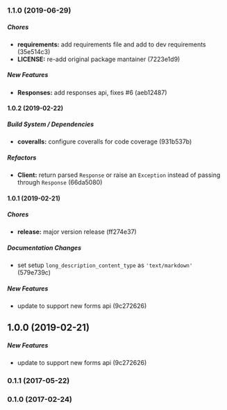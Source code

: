 ### 1.1.0 (2019-06-29)

##### Chores

* **requirements:**  add requirements file and add to dev requirements (35e514c3)
* **LICENSE:**  re-add original package mantainer (7223e1d9)

##### New Features

* **Responses:**  add responses api, fixes #6 (aeb12487)

#### 1.0.2 (2019-02-22)

##### Build System / Dependencies

* **coveralls:**  configure coveralls for code coverage (931b537b)

##### Refactors

* **Client:**  return parsed `Response` or raise an `Exception` instead of passing through `Response` (66da5080)

#### 1.0.1 (2019-02-21)

##### Chores

* **release:**  major version release (ff274e37)

##### Documentation Changes

*  set setup `long_description_content_type` as `'text/markdown'` (579e739c)

##### New Features

*  update to support new forms api (9c272626)

## 1.0.0 (2019-02-21)

##### New Features

*  update to support new forms api (9c272626)

### 0.1.1 (2017-05-22)

### 0.1.0 (2017-02-24)
